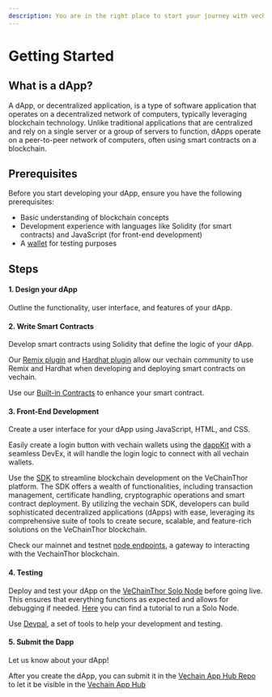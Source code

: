 ```yaml
---
description: You are in the right place to start your journey with vechain dApps
---
```


# Getting Started

## What is a dApp?

A dApp, or decentralized application, is a type of software application that operates on a decentralized network of computers, typically leveraging blockchain technology. Unlike traditional applications that are centralized and rely on a single server or a group of servers to function, dApps operate on a peer-to-peer network of computers, often using smart contracts on a blockchain.

## Prerequisites

Before you start developing your dApp, ensure you have the following prerequisites:

* Basic understanding of blockchain concepts
* Development experience with languages like Solidity (for smart contracts) and JavaScript (for front-end development)
* A [wallet](../core-concepts/wallets/) for testing purposes

## Steps

#### 1. Design your dApp

Outline the functionality, user interface, and features of your dApp.

#### 2. **Write Smart Contracts**

Develop smart contracts using Solidity that define the logic of your dApp.

Our [Remix plugin](frameworks-and-ides/vechain-and-remix/) and [Hardhat plugin](frameworks-and-ides/hardhat-and-vechain/) allow our vechain community to use Remix and Hardhat when developing and deploying smart contracts on vechain.

Use our [Built-in Contracts](built-in-contracts.md) to enhance your smart contract.

#### 3. **Front-End Development**

Create a user interface for your dApp using JavaScript, HTML, and CSS.

Easily create a login button with vechain wallets using the [dappKit](sdks-and-providers/dapp-kit/dapp-kit-1/) with a seamless DevEx, it will handle the login logic to connect with all vechain wallets.

Use the [SDK](./sdks-and-providers/sdk/README.md) to streamline blockchain development on the VeChainThor platform. The SDK offers a wealth of functionalities, including transaction management, certificate handling, cryptographic operations and  smart contract deployment. By utilizing the vechain SDK, developers can build sophisticated decentralized applications (dApps) with ease, leveraging its comprehensive suite of tools to create secure, scalable, and feature-rich solutions on the VeChainThor blockchain.

Check our mainnet and testnet [node endpoints](nodes.md), a gateway to interacting with the VechainThor blockchain.

#### 4. **Testing**

Deploy and test your dApp on the [VeChainThor Solo Node](../core-concepts/networks/thor-solo-node.md) before going live. This ensures that everything functions as expected and allows for debugging if needed. [Here](../core-concepts/networks/thor-solo-node.md) you can find a tutorial to run a Solo Node.

Use [Devpal](sdks-and-providers/devpal.md), a set of tools to help your development and testing.

#### 5. **Submit the Dapp**

Let us know about your dApp!

After you create the dApp, you can submit it in the [Vechain App Hub Repo](https://github.com/vechain/app-hub#vechain-app-hub---submit-form) to let it be visible in the [Vechain App Hub](https://apps.vechain.org/#all)
